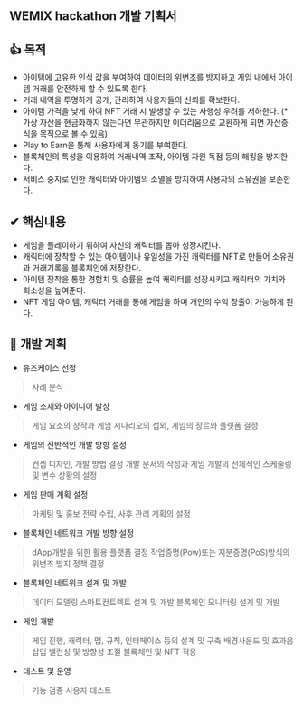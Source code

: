 ## WEMIX hackathon 개발 기획서

## 👍 목적
- 아이템에 고유한 인식 값을 부여하여 데이터의 위변조를 방지하고 게임 내에서 아이템 거래를 안전하게 할 수 있도록 한다.
- 거래 내역을 투명하게 공개, 관리하여 사용자들의 신뢰를 확보한다.
- 아이템 가격을 낮게 하여 NFT 거래 시 발생할 수 있는 사행성 우려를 저하한다. 
(* 가상 자산을 현금화하지 않는다면 무관하지만 이더리움으로 교환하게 되면 자산증식을 목적으로 볼 수 있음)	
- Play to Earn을 통해 사용자에게 동기를 부여한다.
- 블록체인의 특성을 이용하여 거래내역 조작, 아이템 자원 독점 등의 해킹을 방지한다. 
- 서비스 중지로 인한 캐릭터와 아이템의 소멸을 방지하여 사용자의 소유권을 보존한다.

## ✔ 핵심내용
 
- 게임을 플레이하기 위하여 자신의 캐릭터를 뽑아 성장시킨다.
- 캐릭터에 장착할 수 있는 아이템이나 유일성을 가진 캐릭터를 NFT로 만들어 소유권과 거래기록을 블록체인에 저장한다.
- 아이템 장착을 통한 경험치 및 승률을 높여 캐릭터를 성장시키고 캐릭터의 가치와 희소성을 높여준다.
- NFT 게임 아이템, 캐릭터 거래를 통해 게임을 하며 개인의 수익 창출이 가능하게 된다.

## 📝 개발 계획
- 유즈케이스 선정
> 사례 분석
- 게임 소재와 아이디어 발상
> 게임 요소의 창작과 게임 시나리오의 섭외, 게임의 장르와 플랫폼 결정
- 게임의 전반적인 개발 방향 설정
> 컨셉 디자인, 개발 방법 결정
> 개발 문서의 작성과 게임 개발의 전체적인 스케줄링 및 변수 상황의 설정
- 게임 판매 계획 설정
> 마케팅 및 홍보 전략 수립, 사후 관리 계획의 설정
- 블록체인 네트워크 개발 방향 설정
> dApp개발을 위한 활용 플랫폼 결정
> 작업증명(Pow)또는 지분증명(PoS)방식의 위변조 방지 정책 결정
- 블록체인 네트워크 설계 및 개발
> 데이터 모델링
> 스마트컨트렉트 설계 및 개발
> 블록체인 모니터링 설계 및 개발
- 게임 개발
> 게임 진행, 캐릭터, 맵, 규칙, 인터페이스 등의 설계 및 구축
> 배경사운드 및 효과음 삽입
> 밸런싱 및 방향성 조절
> 블록체인 및 NFT 적용
- 테스트 및 운영
> 기능 검증
> 사용자 테스트
